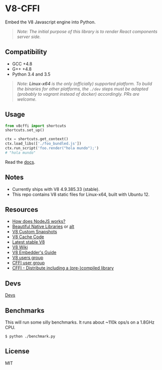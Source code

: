 # V8-CFFI

Embed the V8 Javascript engine into Python.

> *Note: The initial purpose of this library is to render React components server side.*


## Compatibility

* GCC +4.8
* G++ +4.8
* Python 3.4 and 3.5

> *Note:* ***Linux-x64*** *is the only (officially) supported platform.
  To build the binaries for other platforms, the `./dev` steps
  must be adapted (probably to vagrant instead of docker) accordingly.
  PRs are welcome.*


## Usage

```python
from v8cffi import shortcuts
shortcuts.set_up()

ctx = shortcuts.get_context()
ctx.load_libs(['./foo_bundled.js'])
ctx.run_script('foo.render("hola mundo");')
# "hola mundo"
```

Read the [docs](http://v8-cffi.readthedocs.org/en/latest/).


## Notes

* Currently ships with V8 4.9.385.33 (stable).
* This repo contains V8 static files for Linux-x64,
  built with Ubuntu 12.


## Resources

* [How does NodeJS works?](https://medium.com/@ghaiklor/how-nodejs-works-bfe09efc80ca#.antxxwpsv)
* [Beautiful Native Libraries](http://lucumr.pocoo.org/2013/8/18/beautiful-native-libraries/)
or [alt](https://github.com/mitsuhiko/lucumr/blob/master/2013/8/18/beautiful-native-libraries.rst)
* [V8 Custom Snapshots](http://v8project.blogspot.com.ar/2015/09/custom-startup-snapshots.html)
* [V8 Cache Code](http://v8project.blogspot.com.ar/2015/07/code-caching.html)
* [Latest stable V8](https://gist.github.com/nitely/9668d9feab88644148a1e62322ff11c5)
* [V8 Wiki](https://github.com/v8/v8/wiki)
* [V8 Embedder's Guide](https://developers.google.com/v8/embed)
* [V8 users group](https://groups.google.com/forum/#!forum/v8-users)
* [CFFI user group](https://groups.google.com/forum/#!forum/python-cffi)
* [CFFI - Distribute including a (pre-)compiled library](https://groups.google.com/forum/#!topic/python-cffi/y5iNsezOlVs)


## Devs

[Devs](https://github.com/nitely/v8-cffi/tree/master/dev)


## Benchmarks

This will run some silly benchmarks.
It runs about ~110k ops/s on a 1.8GHz CPU.

`$ python ./benchmark.py`


## License

MIT
